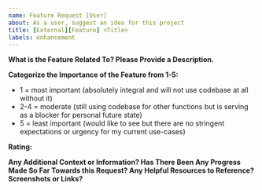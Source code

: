 ```yaml
---
name: Feature Request [User]
about: As a user, suggest an idea for this project
title: [External][Feature] <Title>
labels: enhancement
---
```


**What is the Feature Related To? Please Provide a Description.**

**Categorize the Importance of the Feature from 1-5:**
* 1 = most important (absolutely integral and will not use codebase at all without it)
* 2-4 = moderate (still using codebase for other functions but is serving as a blocker for personal future state)
* 5 = least important (would like to see but there are no stringent expectations or urgency for my current use-cases)  

**Rating:**

**Any Additional Context or Information? Has There Been Any Progress Made So Far Towards this Request? Any Helpful Resources to Reference? Screenshots or Links?**

